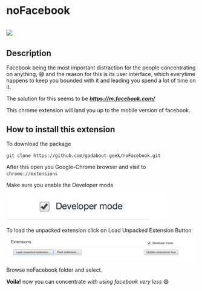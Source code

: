 # noFacebook
## <img src="https://img.shields.io/badge/chrome-extension-brightgreen.svg"/>
## Description
Facebook being the most important distraction for the people concentrating on anything, :sweat_smile:
and the reason for this is its user interface, which everytime happens to keep you bounded with it and leading you spend a lot of time on it.

The solution for this seems to be
***https://m.facebook.com/***

This chrome extension will land you up to the mobile version of facebook.

## How to install this extension

To download the package

```
git clone https://github.com/gadabout-geek/noFacebook.git
```

After this open you Google-Chrome browser and visit to
`chrome://extensions`

Make sure you enable the Developer mode

![picture](screenshots/1.png)

To load the unpacked extension click on Load Unpacked Extension Button

![picture](screenshots/2.png)

Browse noFacebook folder and select.

**Voila!** now you can concentrate *with using facebook very less* :smile:
